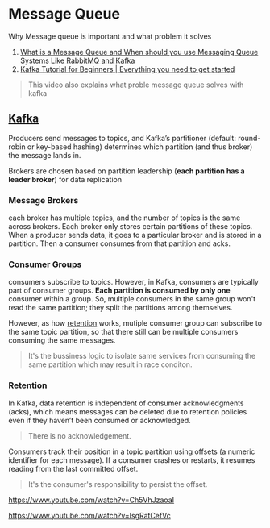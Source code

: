 # Message Queue

Why Message queue is important and what problem it solves

1. [What is a Message Queue and When should you use Messaging Queue Systems Like RabbitMQ and Kafka](https://www.youtube.com/watch?v=W4_aGb_MOls)
2. [Kafka Tutorial for Beginners | Everything you need to get started](https://www.youtube.com/watch?v=QkdkLdMBuL0)

> This video also explains what proble message queue solves with kafka


## [Kafka](https://www.youtube.com/watch?v=IsgRatCefVc)

Producers send messages to topics, and Kafka’s partitioner (default: round-robin or key-based hashing) determines which partition (and thus broker) the message lands in.

Brokers are chosen based on partition leadership (**each partition has a leader broker**) for data replication


### Message Brokers

each broker has multiple topics, and the number of topics is the same across brokers. Each broker only stores certain partitions of these topics. When a producer sends data, it goes to a particular broker and is stored in a partition. Then a consumer consumes from that partition and acks.


### Consumer Groups

consumers subscribe to topics. However, in Kafka, consumers are typically part of consumer groups. **Each partition is consumed by only one** consumer within a group. So, multiple consumers in the same group won't read the same partition; they split the partitions among themselves. 

However, as how [retention](#retention) works, mutiple consumer group can subscribe to the same topic partition, so that there still can be multiple consumers consuming the same messages.

> It's the bussiness logic to isolate same services from consuming the same partition which may result in race conditon.


### Retention

In Kafka, data retention is independent of consumer acknowledgments (acks), which means messages can be deleted due to retention policies even if they haven’t been consumed or acknowledged.

> There is no acknowledgement.

Consumers track their position in a topic partition using offsets (a numeric identifier for each message). If a consumer crashes or restarts, it resumes reading from the last committed offset.

> It's the consumer's responsibility to persist the offset.


https://www.youtube.com/watch?v=Ch5VhJzaoaI


https://www.youtube.com/watch?v=IsgRatCefVc